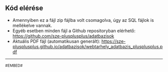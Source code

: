 ## Kód elérése

- Amennyiben ez a fájl zip fájlba volt csomagolva, úgy az SQL fájlok is mellékelve vannak.
- Egyéb esetben minden fájl a Github repositoryban elérhető: https://github.com/sze-plusplusplus/adatbazisok
- Aktuális PDF fájl (automatikusan generált): https://sze-plusplusplus.github.io/adatbazisok/webtarhely_adatbazis_plusplusplus.pdf

---

<small>
#EMBED#
</small>
